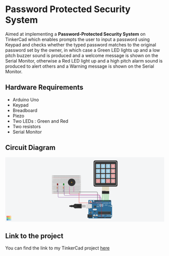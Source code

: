 # Password Protected Security System
Aimed at implementing a **Password-Protected Security System** on TinkerCad which enables prompts the user to input a password using Keypad and checks whether the typed password matches to the original password set by the owner, in which case a Green LED lights up and a low pitch buzzer sound is produced and a welcome message is shown on the Serial Monitor, otherwise a Red LED light up and a high pitch alarm sound is produced to alert others and a Warning message is shown on the Serial Monitor.

## Hardware Requirements
* Arduino Uno
* Keypad
* Breadboard
* Piezo
* Two LEDs : Green and Red
* Two resistors
* Serial Monitor

## Circuit Diagram
![circuit-diagram](https://github.com/Av-hash/Arduino_project/blob/main/images/Password%20protected%20door%20lock%20system.png)

## Link to the project
You can find the link to my TinkerCad project [here](https://www.tinkercad.com/things/jv4z8rakEgi-password-protected-security-system/editel)
